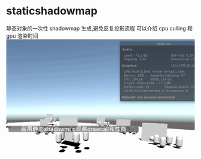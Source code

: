 # staticshadowmap
静态对象的一次性 shadowmap 生成,避免反复投影流程 可以介绍 cpu culling 和gpu 渲染时间<br>
![gif](/ReadMeFiles/staticshadowmap.gif)<br>
